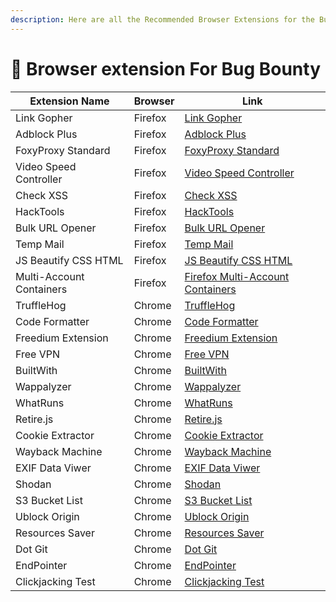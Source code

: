 ```yaml
---
description: Here are all the Recommended Browser Extensions for the Bug Bounty Hunter
---
```


# 📗 Browser extension For Bug Bounty

| Extension Name           | Browser | Link                                                                                                                        |
| ------------------------ | ------- | --------------------------------------------------------------------------------------------------------------------------- |
| Link Gopher              | Firefox | [Link Gopher](https://addons.mozilla.org/en-US/firefox/addon/link-gopher/)                                                  |
| Adblock Plus             | Firefox | [Adblock Plus](https://addons.mozilla.org/en-US/firefox/addon/adblock-plus/)                                                |
| FoxyProxy Standard       | Firefox | [FoxyProxy Standard](https://addons.mozilla.org/en-US/firefox/addon/foxyproxy-standard/)                                    |
| Video Speed Controller   | Firefox | [Video Speed Controller](https://addons.mozilla.org/en-US/firefox/addon/videospeed/)                                        |
| Check XSS                | Firefox | [Check XSS](https://addons.mozilla.org/en-US/firefox/addon/check-xss/)                                                      |
| HackTools                | Firefox | [HackTools](https://addons.mozilla.org/en-US/firefox/addon/hacktools/)                                                      |
| Bulk URL Opener          | Firefox | [Bulk URL Opener](https://addons.mozilla.org/en-US/firefox/addon/bulkurlopener/)                                            |
| Temp Mail                | Firefox | [Temp Mail](https://addons.mozilla.org/en-US/firefox/addon/temp-mail/)                                                      |
| JS Beautify CSS HTML     | Firefox | [JS Beautify CSS HTML](https://addons.mozilla.org/en-US/firefox/addon/js-beautify-css-html/)                                |
| Multi-Account Containers | Firefox | [Firefox Multi-Account Containers](https://addons.mozilla.org/en-US/firefox/addon/multi-account-containers/)                |
| TruffleHog               | Chrome  | [TruffleHog](https://chromewebstore.google.com/detail/bafhdnhjnlcdbjcdcnafhdcphhnfnhjc)                                     |
| Code Formatter           | Chrome  | [Code Formatter](https://chromewebstore.google.com/detail/code-formatter/njpgcnaadikbannefjibknjopmogeidm)                  |
| Freedium Extension       | Chrome  | [Freedium Extension](https://chrome.google.com/webstore/detail/freedium-extension/nadnhbkjnmmgecnkecpcjbbobkkmihmh/reviews) |
| Free VPN                 | Chrome  | [Free VPN](https://chromewebstore.google.com/detail/touch-vpn-secure-and-unli/bihmplhobchoageeokmgbdihknkjbknd?hl=en)       |
| BuiltWith                | Chrome  | [BuiltWith](https://chromewebstore.google.com/detail/builtwith-technology-prof/dapjbgnjinbpoindlpdmhochffioedbn?hl=en)      |
| Wappalyzer               | Chrome  | [Wappalyzer](https://chromewebstore.google.com/detail/wappalyzer-technology-pro/gppongmhjkpfnbhagpmjfkannfbllamg?hl=en)     |
| WhatRuns                 | Chrome  | [WhatRuns](https://chromewebstore.google.com/detail/whatruns/cmkdbmfndkfgebldhnkbfhlneefdaaip?hl=en)                        |
| Retire.js                | Chrome  | [Retire.js](https://chromewebstore.google.com/detail/retirejs/moibopkbhjceeedibkbkbchbjnkadmom?hl=en)                       |
| Cookie Extractor         | Chrome  | [Cookie Extractor](https://chromewebstore.google.com/detail/cookie-editor/hlkenndednhfkekhgcdicdfddnkalmdm)                 |
| Wayback Machine          | Chrome  | [Wayback Machine](https://chromewebstore.google.com/detail/wayback-machine/fpnmgdkabkmnadcjpehmlllkndpkmiak)                |
| EXIF Data Viwer          | Chrome  | [EXIF Data Viwer](https://chromewebstore.google.com/detail/exif-viewer-pro/mmbhfeiddhndihdjeganjggkmjapkffm?hl=en)          |
| Shodan                   | Chrome  | [Shodan](https://chromewebstore.google.com/detail/shodan/jjalcfnidlmpjhdfepjhjbhnhkbgleap?hl=en-US)                         |
| S3 Bucket List           | Chrome  | [S3 Bucket List](https://github.com/AlecBlance/S3BucketList)                                                                |
| Ublock Origin            | Chrome  | [Ublock Origin](https://chromewebstore.google.com/detail/ublock-origin/cjpalhdlnbpafiamejdnhcphjbkeiagm?hl=en)              |
| Resources Saver          | Chrome  | [Resources Saver](https://chromewebstore.google.com/detail/resources-saver/nlfcijlhljpenllloeheihmhoobeefpc)                |
| Dot Git                  | Chrome  | [Dot Git](https://chromewebstore.google.com/detail/dotgit/pampamgoihgcedonnphgehgondkhikel)                                 |
| EndPointer               | Chrome  | [EndPointer](https://chromewebstore.google.com/detail/endpointer/ppliilneafplhagjhhphcjmjdmbjagcp)                          |
| Clickjacking Test        | Chrome  | [Clickjacking Test](https://chromewebstore.google.com/detail/clickjacking-test/bjhigladkmnpmglhcnpeiplekpanekpi?hl=en)      |

